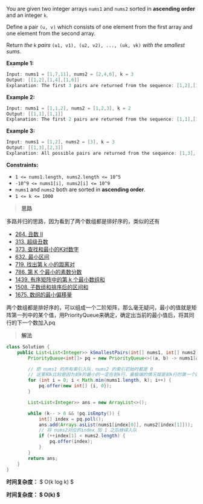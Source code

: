 You are given two integer arrays `nums1` and `nums2` sorted in **ascending order** and an integer `k`.

Define a pair `(u, v)` which consists of one element from the first array and one element from the second array.

Return *the* `k` *pairs* `(u1, v1), (u2, v2), ..., (uk, vk)` *with the smallest sums*.

 

**Example 1:**

```java
Input: nums1 = [1,7,11], nums2 = [2,4,6], k = 3
Output: [[1,2],[1,4],[1,6]]
Explanation: The first 3 pairs are returned from the sequence: [1,2],[1,4],[1,6],[7,2],[7,4],[11,2],[7,6],[11,4],[11,6]
```

**Example 2:**

```java
Input: nums1 = [1,1,2], nums2 = [1,2,3], k = 2
Output: [[1,1],[1,1]]
Explanation: The first 2 pairs are returned from the sequence: [1,1],[1,1],[1,2],[2,1],[1,2],[2,2],[1,3],[1,3],[2,3]
```

**Example 3:**

```java
Input: nums1 = [1,2], nums2 = [3], k = 3
Output: [[1,3],[2,3]]
Explanation: All possible pairs are returned from the sequence: [1,3],[2,3]
```

 

**Constraints:**

- `1 <= nums1.length, nums2.length <= 10^5`
- `-10^9 <= nums1[i], nums2[i] <= 10^9`
- `nums1` and `nums2` both are sorted in **ascending order**.
- `1 <= k <= 1000`



> **思路**

多路并归的思路，因为看到了两个数组都是排好序的，类似的还有

- [264. 丑数 II](https://leetcode-cn.com/problems/ugly-number-ii/)
- [313. 超级丑数](https://leetcode-cn.com/problems/super-ugly-number/)
- [373. 查找和最小的K对数字](https://leetcode-cn.com/problems/find-k-pairs-with-smallest-sums/comments/)
- [632. 最小区间](https://leetcode-cn.com/problems/smallest-range-covering-elements-from-k-lists/)
- [719. 找出第 k 小的距离对](https://leetcode-cn.com/problems/find-k-th-smallest-pair-distance/)
- [786. 第 K 个最小的素数分数](https://leetcode-cn.com/problems/k-th-smallest-prime-fraction/)
- [1439. 有序矩阵中的第 k 个最小数组和](https://leetcode-cn.com/problems/find-the-kth-smallest-sum-of-a-matrix-with-sorted-rows/)
- [1508. 子数组和排序后的区间和](https://leetcode-cn.com/problems/range-sum-of-sorted-subarray-sums/)
- [1675. 数组的最小偏移量](https://leetcode-cn.com/problems/minimize-deviation-in-array/)

两个数组都是排好序的，可以组成一个二阶矩阵，那么毫无疑问，最小的值就是矩阵第一列中的某个值，用PriorityQueue来确定，确定出当前的最小值后，将其同行的下一个数加入pq



> **解法**

```java
class Solution {
    public List<List<Integer>> kSmallestPairs(int[] nums1, int[] nums2, int k) {
        PriorityQueue<int[]> pq = new PriorityQueue<>((a, b) -> nums1[a[0]] + nums2[a[1]] - (nums1[b[0]] + nums2[b[1]]));

        // 把 nums1 的所有索引入队，nums2 的索引初始时都是 0
        // 这里和k比较是因为前k的最小的一定在前k行，最极端的情况就是前k行的第一个数
        for (int i = 0; i < Math.min(nums1.length, k); i++) {
            pq.offer(new int[] {i, 0});
        }

        List<List<Integer>> ans = new ArrayList<>();

        while (k-- > 0 && !pq.isEmpty()) {
            int[] index = pq.poll();
            ans.add(Arrays.asList(nums1[index[0]], nums2[index[1]]));
            // 将 nums2对应的index 加 1 之后继续入队
            if (++index[1] < nums2.length) {
                pq.offer(index);
            }
        }
        return ans;
    }
}
```

**时间复杂度：** $ O(k log k) $

****时间复杂度：** $ O(k) $**